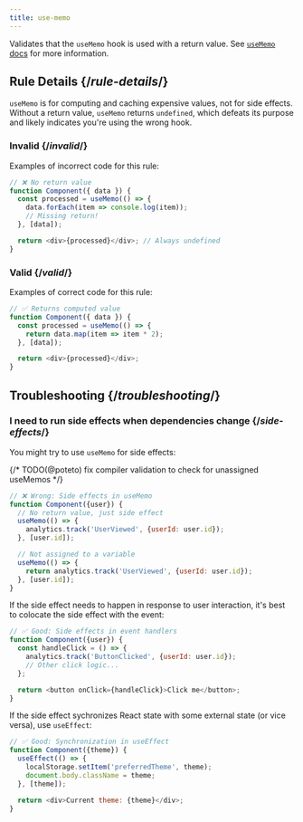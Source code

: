 ```yaml
---
title: use-memo
---
```


<Intro>

Validates that the `useMemo` hook is used with a return value. See [`useMemo` docs](/reference/react/useMemo) for more information.

</Intro>

## Rule Details {/*rule-details*/}

`useMemo` is for computing and caching expensive values, not for side effects. Without a return value, `useMemo` returns `undefined`, which defeats its purpose and likely indicates you're using the wrong hook.

### Invalid {/*invalid*/}

Examples of incorrect code for this rule:

```js {expectedErrors: {'react-compiler': [3]}}
// ❌ No return value
function Component({ data }) {
  const processed = useMemo(() => {
    data.forEach(item => console.log(item));
    // Missing return!
  }, [data]);

  return <div>{processed}</div>; // Always undefined
}
```

### Valid {/*valid*/}

Examples of correct code for this rule:

```js
// ✅ Returns computed value
function Component({ data }) {
  const processed = useMemo(() => {
    return data.map(item => item * 2);
  }, [data]);

  return <div>{processed}</div>;
}
```

## Troubleshooting {/*troubleshooting*/}

### I need to run side effects when dependencies change {/*side-effects*/}

You might try to use `useMemo` for side effects:

{/* TODO(@poteto) fix compiler validation to check for unassigned useMemos */}
```js {expectedErrors: {'react-compiler': [4]}}
// ❌ Wrong: Side effects in useMemo
function Component({user}) {
  // No return value, just side effect
  useMemo(() => {
    analytics.track('UserViewed', {userId: user.id});
  }, [user.id]);

  // Not assigned to a variable
  useMemo(() => {
    return analytics.track('UserViewed', {userId: user.id});
  }, [user.id]);
}
```

If the side effect needs to happen in response to user interaction, it's best to colocate the side effect with the event:

```js
// ✅ Good: Side effects in event handlers
function Component({user}) {
  const handleClick = () => {
    analytics.track('ButtonClicked', {userId: user.id});
    // Other click logic...
  };

  return <button onClick={handleClick}>Click me</button>;
}
```

If the side effect sychronizes React state with some external state (or vice versa), use `useEffect`:

```js
// ✅ Good: Synchronization in useEffect
function Component({theme}) {
  useEffect(() => {
    localStorage.setItem('preferredTheme', theme);
    document.body.className = theme;
  }, [theme]);

  return <div>Current theme: {theme}</div>;
}
```
